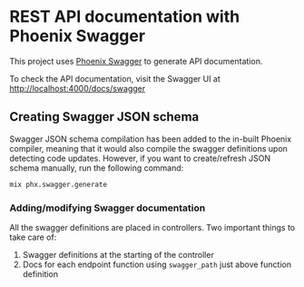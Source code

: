 # REST API documentation with Phoenix Swagger

This project uses [Phoenix Swagger](https://hexdocs.pm/phoenix_swagger/readme.html) to generate API documentation.

To check the API documentation, visit the Swagger UI at
<http://localhost:4000/docs/swagger>

## Creating Swagger JSON schema

Swagger JSON schema compilation has been added to the in-built Phoenix compiler, meaning that it would also compile the swagger definitions upon detecting code updates. However, if you want to create/refresh JSON schema manually, run the following command:

```sh
mix phx.swagger.generate
```

### Adding/modifying Swagger documentation

All the swagger definitions are placed in controllers. Two important things to take care of:

1. Swagger definitions at the starting of the controller
2. Docs for each endpoint function using `swagger_path` just above function definition
